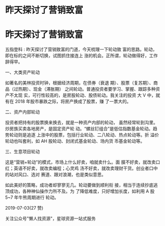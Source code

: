 # 昨天探讨了营销致富

# 昨天探讨了营销致富

五指登科 : 昨天探讨了营销致富的门道，今天梳理一下轮动致 富的思路。轮动，即在标的之间不断切换，试图抓住接连上 涨的机会。正所谓，轮动做得好，工作辞得早。

一、大类资产轮动

如著名的美林投资时钟，根据经济周期，在债券（衰退 期）、股票（复苏期）、商品（过热期）、现金（滞胀期） 之间轮动。普通投资者要学习、掌握、跟踪多种资产不太现 实，可行性较高的，是房股轮动、股债轮动。我关注的投资 大 V 中，就有在 2018 年股市暴跌之际，将房产换成了股票，赚 了一票大的。

二、资产内部轮动

投资者把持有的股票换来换去，就是一种资产内部的轮动， 虽然经常轮到沟里。炒房族买卖各地房产，是固定资产轮 动。“螺丝钉组合”是低估指数基金轮动。趋势轮动则是追逐 上涨中的股票，包括行业轮动、二八轮动、热点轮动等。折 溢价轮动也叫套利，如 AH 股轮动、封闭式基金轮动、场内货 币基金轮动等。

三、生意项目轮动

这是“营销+轮动”的模式，市场上什么好卖，咱就卖什么。面 膜不好卖，就改卖口红；英语不好卖，就改卖编程；心灵鸡 汤不好卖，就改卖理财干货。创业者口中的站对风口、选对 赛道、跟对浪潮，也是类似意思。

如此美好的策略，成功者却寥寥无几。轮动要做到顺利衔 接，相当于连续抄底逃顶成功，各种神仙操作力所不及。为 了降低难度，只好增加长度，如利用 A 股 5~7 年牛熊周期进行 轮动。

2019-07-03(27 赞)

关注公众号"懒人找资源"，星球资源一站式服务